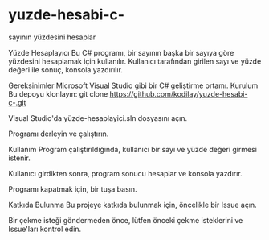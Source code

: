 # yuzde-hesabi-c-
sayının yüzdesini hesaplar

Yüzde Hesaplayıcı
Bu C# programı, bir sayının başka bir sayıya göre yüzdesini hesaplamak için kullanılır. Kullanıcı tarafından girilen sayı ve yüzde değeri ile sonuç, konsola yazdırılır.

Gereksinimler
Microsoft Visual Studio gibi bir C# geliştirme ortamı.
Kurulum
Bu depoyu klonlayın:
git clone https://github.com/kodilay/yuzde-hesabi-c-.git

Visual Studio'da yüzde-hesaplayici.sln dosyasını açın.

Programı derleyin ve çalıştırın.

Kullanım
Program çalıştırıldığında, kullanıcı bir sayı ve yüzde değeri girmesi istenir.

Kullanıcı girdikten sonra, program sonucu hesaplar ve konsola yazdırır.

Programı kapatmak için, bir tuşa basın.

Katkıda Bulunma
Bu projeye katkıda bulunmak için, öncelikle bir Issue açın.

Bir çekme isteği göndermeden önce, lütfen önceki çekme isteklerini ve Issue'ları kontrol edin.
